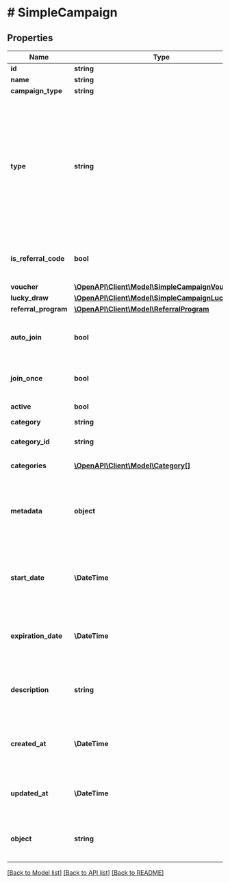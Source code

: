 # # SimpleCampaign

## Properties

Name | Type | Description | Notes
------------ | ------------- | ------------- | -------------
**id** | **string** | Campaign ID. | [optional]
**name** | **string** | Campaign name. | [optional]
**campaign_type** | **string** | Type of campaign. | [optional]
**type** | **string** | Defines whether the campaign can be updated with new vouchers after campaign creation. - &#x60;AUTO_UPDATE&#x60;: By choosing the auto update option you will create a campaign that can be enhanced by new vouchers after the time of creation (e.g. by publish vouchers method). -  &#x60;STATIC&#x60;: vouchers need to be manually published. | [optional]
**is_referral_code** | **bool** | Flag indicating whether this voucher is a referral code; &#x60;true&#x60; for campaign type &#x60;REFERRAL_PROGRAM&#x60;. | [optional]
**voucher** | [**\OpenAPI\Client\Model\SimpleCampaignVoucher**](SimpleCampaignVoucher.md) |  | [optional]
**lucky_draw** | [**\OpenAPI\Client\Model\SimpleCampaignLuckyDraw**](SimpleCampaignLuckyDraw.md) |  | [optional]
**referral_program** | [**\OpenAPI\Client\Model\ReferralProgram**](ReferralProgram.md) |  | [optional]
**auto_join** | **bool** | Indicates whether customers will be able to auto-join the campaign if any earning rule is fulfilled. | [optional]
**join_once** | **bool** | If this value is set to &#x60;true&#x60;, customers will be able to join the campaign only once. | [optional]
**active** | **bool** | Indicates whether the campaign is active. | [optional]
**category** | **string** | Unique category name. | [optional]
**category_id** | **string** | The unique category ID that this campaign belongs to. | [optional]
**categories** | [**\OpenAPI\Client\Model\Category[]**](Category.md) | Contains details about the category. | [optional]
**metadata** | **object** | A set of custom key/value pairs that you can attach to a campaign. The metadata object stores all custom attributes assigned to the campaign. | [optional]
**start_date** | **\DateTime** | Activation timestamp defines when the campaign starts to be active in ISO 8601 format. Campaign is inactive *before* this date. | [optional]
**expiration_date** | **\DateTime** | Expiration timestamp defines when the campaign expires in ISO 8601 format.  Campaign is inactive *after* this date. | [optional]
**description** | **string** | An optional field to keep extra textual information about the campaign such as a campaign description and details. | [optional]
**created_at** | **\DateTime** | Timestamp representing the date and time when the campaign was created. Timestamp is presented in the ISO 8601 format. | [optional]
**updated_at** | **\DateTime** | Timestamp representing the date and time when the campaign was updated in the ISO 8601 format. | [optional]
**object** | **string** | The type of the object represented by JSON. This object stores information about the campaign. | [optional] [default to 'campaign']

[[Back to Model list]](../../README.md#models) [[Back to API list]](../../README.md#endpoints) [[Back to README]](../../README.md)
